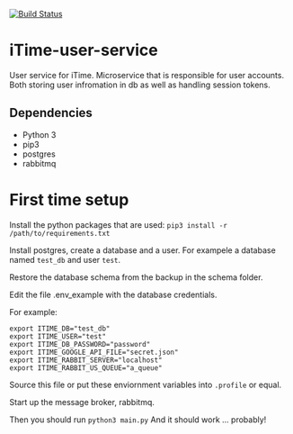 [![Build Status](https://travis-ci.org/pajjme/iTime-user-service.svg?branch=master)](https://travis-ci.org/pajjme/iTime-user-service)

# iTime-user-service
User service for iTime.
Microservice that is responsible for user accounts. 
Both storing user infromation in db as well as handling session tokens.

## Dependencies
* Python 3
* pip3 
* postgres
* rabbitmq


# First time setup
Install the python packages that are used:
```pip3 install -r /path/to/requirements.txt```


Install postgres, create a database and a user.
For exampele a database named `test_db` and user `test`.

Restore the database schema from the backup in the schema folder.

Edit the file .env_example with the database credentials.

For example:
```
export ITIME_DB="test_db"
export ITIME_USER="test"
export ITIME_DB_PASSWORD="password"
export ITIME_GOOGLE_API_FILE="secret.json"
export ITIME_RABBIT_SERVER="localhost"
export ITIME_RABBIT_US_QUEUE="a_queue"
```

Source this file or put these enviornment variables into `.profile` or equal.

Start up the message broker, rabbitmq.


Then you should run `python3 main.py`
And it should work ... probably!



